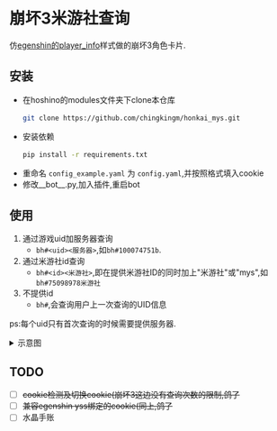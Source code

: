 # 崩坏3米游社查询
仿[egenshin的player_info](https://github.com/pcrbot/erinilis-modules/tree/master/egenshin/player_info)样式做的崩坏3角色卡片.

## 安装
- 在hoshino的modules文件夹下clone本仓库
    ``` bash
    git clone https://github.com/chingkingm/honkai_mys.git
    ```
- 安装依赖
    ``` bash
    pip install -r requirements.txt
    ```
- 重命名 `config_example.yaml` 为 `config.yaml`,并按照格式填入cookie
- 修改__bot__.py,加入插件,重启bot

## 使用
1. 通过游戏uid加服务器查询
   - `bh#<uid><服务器>`,如`bh#100074751b`.
2. 通过米游社id查询
   - `bh#<id><米游社>`,即在提供米游社ID的同时加上"米游社"或"mys",如`bh#75098978米游社`
3. 不提供id
   - `bh#`,会查询用户上一次查询的UID信息

ps:每个uid只有首次查询的时候需要提供服务器.

<details>
<summary>示意图</summary>
![im](./assets/example.png)
</details>

## TODO
- [ ] ~~cookie检测及切换cookie(崩坏3这边没有查询次数的限制,鸽了~~
- [ ] ~~兼容egenshin yss绑定的cookie(同上,鸽了~~
- [ ] 水晶手账
